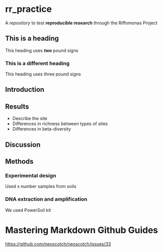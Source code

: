 # rr_practice
A *repository* to test **reproducible research** through the Riffomonas Project

## This is a heading
This heading uses ***two*** pound signs

### This is a different heading
This heading uses three pound signs

## Introduction

## Results
* Describe the site
* Differences in richness between types of sites
* Differences in beta-diversity

## Discussion

## Methods
### Experimental design
Used x number samples from soils

### DNA extraction and amplification
We used PowerSoil kit

# Mastering Markdown Github Guides
https://github.com/neoscotch/neoscotch/issues/33
